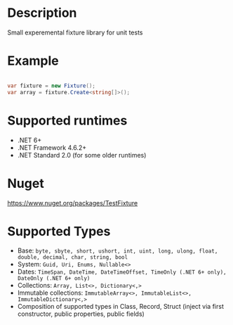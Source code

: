 # Description
Small experemental fixture library for unit tests

# Example
```csharp

var fixture = new Fixture();
var array = fixture.Create<string[]>();

```

# Supported runtimes

- .NET 6+
- .NET Framework 4.6.2+
- .NET Standard 2.0 (for some older runtimes)

# Nuget
https://www.nuget.org/packages/TestFixture

# Supported Types
- Base: `byte, sbyte, short, ushort, int, uint, long, ulong, float, double, decimal, char, string, bool`
- System: `Guid, Uri, Enums, Nullable<>`
- Dates: `TimeSpan, DateTime, DateTimeOffset, TimeOnly (.NET 6+ only), DateOnly (.NET 6+ only)`
- Collections: `Array, List<>, Dictionary<,>`
- Immutable collections: `ImmutableArray<>, ImmutableList<>, ImmutableDictionary<,>`
- Composition of supported types in Class, Record, Struct (inject via first constructor, public properties, public fields)
